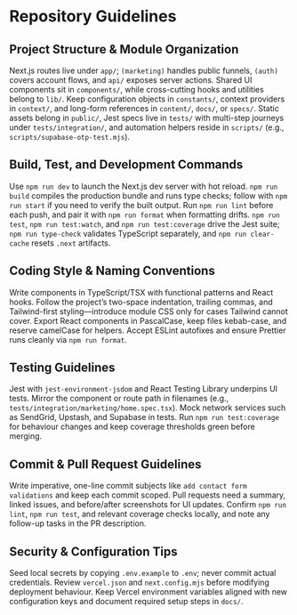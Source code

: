 # Repository Guidelines

## Project Structure & Module Organization
Next.js routes live under `app/`; `(marketing)` handles public funnels, `(auth)` covers account flows, and `api/` exposes server actions. Shared UI components sit in `components/`, while cross-cutting hooks and utilities belong to `lib/`. Keep configuration objects in `constants/`, context providers in `context/`, and long-form references in `content/`, `docs/`, or `specs/`. Static assets belong in `public/`, Jest specs live in `tests/` with multi-step journeys under `tests/integration/`, and automation helpers reside in `scripts/` (e.g., `scripts/supabase-otp-test.mjs`).

## Build, Test, and Development Commands
Use `npm run dev` to launch the Next.js dev server with hot reload. `npm run build` compiles the production bundle and runs type checks; follow with `npm run start` if you need to verify the built output. Run `npm run lint` before each push, and pair it with `npm run format` when formatting drifts. `npm run test`, `npm run test:watch`, and `npm run test:coverage` drive the Jest suite; `npm run type-check` validates TypeScript separately, and `npm run clear-cache` resets `.next` artifacts.

## Coding Style & Naming Conventions
Write components in TypeScript/TSX with functional patterns and React hooks. Follow the project’s two-space indentation, trailing commas, and Tailwind-first styling—introduce module CSS only for cases Tailwind cannot cover. Export React components in PascalCase, keep files kebab-case, and reserve camelCase for helpers. Accept ESLint autofixes and ensure Prettier runs cleanly via `npm run format`.

## Testing Guidelines
Jest with `jest-environment-jsdom` and React Testing Library underpins UI tests. Mirror the component or route path in filenames (e.g., `tests/integration/marketing/home.spec.tsx`). Mock network services such as SendGrid, Upstash, and Supabase in tests. Run `npm run test:coverage` for behaviour changes and keep coverage thresholds green before merging.

## Commit & Pull Request Guidelines
Write imperative, one-line commit subjects like `add contact form validations` and keep each commit scoped. Pull requests need a summary, linked issues, and before/after screenshots for UI updates. Confirm `npm run lint`, `npm run test`, and relevant coverage checks locally, and note any follow-up tasks in the PR description.

## Security & Configuration Tips
Seed local secrets by copying `.env.example` to `.env`; never commit actual credentials. Review `vercel.json` and `next.config.mjs` before modifying deployment behaviour. Keep Vercel environment variables aligned with new configuration keys and document required setup steps in `docs/`.
